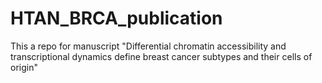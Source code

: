 # HTAN_BRCA_publication

This a repo for manuscript "Differential chromatin accessibility and transcriptional dynamics define breast cancer subtypes and their cells of origin"
